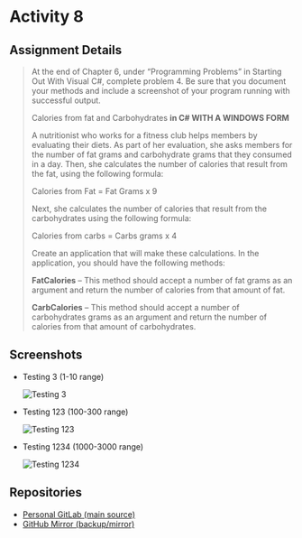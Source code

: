 # Activity 8

## Assignment Details

> At the end of Chapter 6, under “Programming Problems” in Starting Out With Visual C#, complete problem 4. Be sure that you document your methods and include a screenshot of your program running with successful output.
>
> Calories from fat and Carbohydrates **in C# WITH A WINDOWS FORM**
>
> A nutritionist who works for a fitness club helps members by evaluating their diets. As part of her evaluation, she asks members for the number of fat grams and carbohydrate grams that they consumed in a day. Then, she calculates the number of calories that result from the fat, using the following formula:
>
> Calories from Fat = Fat Grams x 9
>
> Next, she calculates the number of calories that result from the carbohydrates using the following formula:
>
> Calories from carbs = Carbs grams x 4
>
> Create an application that will make these calculations. In the application, you should have the following methods:
>
> **FatCalories** – This method should accept a number of fat grams as an argument and return the number of calories from that amount of fat.
>
> **CarbCalories** – This method should accept a number of carbohydrates grams as an argument and return the number of calories from that amount of carbohydrates.

## Screenshots

- Testing 3 (1-10 range)

  ![Testing 3](./screenshots/testing_number_3.png)

- Testing 123 (100-300 range)

  ![Testing 123](./screenshots/testing_number_123.png)

- Testing 1234 (1000-3000 range)

  ![Testing 1234](./screenshots/testing_number_1234.png)

## Repositories

- [Personal GitLab (main source)](https://gitlab.scoutchorton.io/gcu/cst-150/-/tree/master/Activity8)
- [GitHub Mirror (backup/mirror)](https://github.com/scoutchorton/cst-150/tree/master/Activity8)